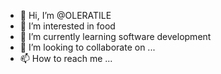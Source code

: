 - 👋 Hi, I’m @OLERATILE
- 👀 I’m interested in food
- 🌱 I’m currently learning software development
- 💞️ I’m looking to collaborate on ...
- 📫 How to reach me ...

<!---
OLERATILE/OLERATILE is a ✨ special ✨ repository because its `README.md` (this file) appears on your GitHub profile.
You can click the Preview link to take a look at your changes.
--->
